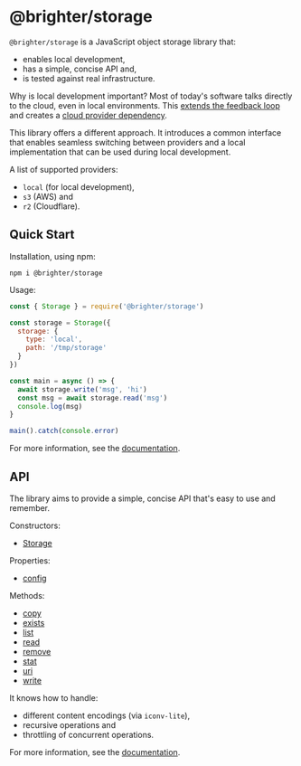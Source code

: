 # @brighter/storage

`@brighter/storage` is a JavaScript object storage library that:

- enables local development,
- has a simple, concise API and,
- is tested against real infrastructure.

Why is local development important? Most of today's software talks directly to the cloud, even in local environments. This [extends the feedback loop](https://twitter.com/kentbeck/status/531964254946328576) and creates a [cloud provider dependency](https://www.cloudflare.com/learning/cloud/what-is-vendor-lock-in/).

This library offers a different approach. It introduces a common interface that enables seamless switching between providers and a local implementation that can be used during local development.

A list of supported providers:

- `local` (for local development),
- `s3` (AWS) and
- `r2` (Cloudflare).

## Quick Start

Installation, using npm:

```
npm i @brighter/storage
```

Usage:

```js
const { Storage } = require('@brighter/storage')

const storage = Storage({
  storage: {
    type: 'local',
    path: '/tmp/storage'
  }
})

const main = async () => {
  await storage.write('msg', 'hi')
  const msg = await storage.read('msg')
  console.log(msg)
}

main().catch(console.error)
```

For more information, see the [documentation](documentation.md).

## API

The library aims to provide a simple, concise API that's easy to use and remember. 

Constructors:

- [Storage](documentation.md##constructor)

Properties:

- [config](documentation.md##config)

Methods:

- [copy](documentation.md#copy)
- [exists](#documentation.mdexists)
- [list](#documentation.mdlist)
- [read](#documentation.mdread)
- [remove](#documentation.mdremove)
- [stat](#documentation.mdstat)
- [uri](#documentation.mduri)
- [write](#documentation.mdwrite)

It knows how to handle:

- different content encodings (via `iconv-lite`),
- recursive operations and
- throttling of concurrent operations.

For more information, see the [documentation](documentation.md).